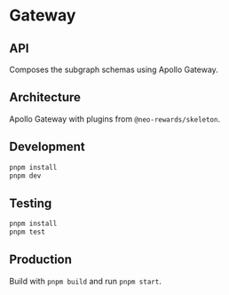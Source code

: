 # Gateway

## API
Composes the subgraph schemas using Apollo Gateway.

## Architecture
Apollo Gateway with plugins from `@neo-rewards/skeleton`.

## Development
```bash
pnpm install
pnpm dev
```

## Testing
```bash
pnpm install
pnpm test
```

## Production
Build with `pnpm build` and run `pnpm start`.
